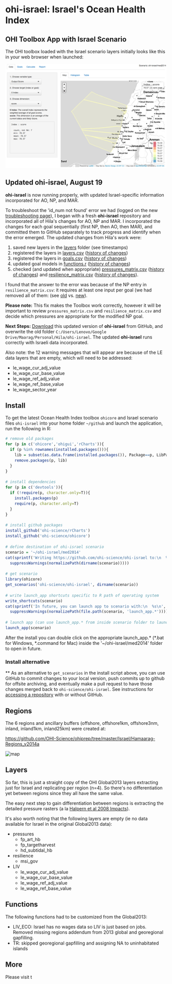 ohi-israel: Israel's Ocean Health Index
==========

## OHI Toolbox App with Israel Scenario

The OHI toolbox loaded with the Israel scenario layers initially looks like this in your web browser when launched:

![ohi-israel_tbx_screen](med2014/tmp/fig/ohi-israel_tbx_screen.png)


## Updated ohi-israel, August 19
**ohi-israel** is now running properly, with updated Israel-specific information incorporated for AO, NP, and MAR.  

To troubleshoot the 'id_num not found' error we had (logged on the new [troubleshooting page](https://github.com/OHI-Science/ohimanual/blob/master/tutorials/toolbox_troubleshooting/toolbox_troubleshooting.md#error-in-matchx-table-nomatch--ol--object-id_num-not-found)), I began with a fresh **ohi-israel** repository and incorporated all of Hila's changes for AO, NP and MAR. I incorporated the changes for each goal sequentially (first NP, then AO, then MAR), and committed them to GitHub separately to track progress and identify when the error emerged. The updated changes from Hila's work were:

1. saved new layers in the [layers](https://github.com/OHI-Science/ohi-israel/tree/master/med2014/layers) folder (see timestamps)
2. registered the layers in [layers.csv](https://github.com/OHI-Science/ohi-israel/blob/master/med2014/layers.csv) ([history of changes](https://github.com/OHI-Science/ohi-israel/commits/master/med2014/layers.csv))
3. registered the layers in [goals.csv](https://github.com/OHI-Science/ohi-israel/blob/master/med2014/conf/goals.csv) ([history of changes](https://github.com/OHI-Science/ohi-israel/commits/master/med2014/conf/goals.csv))
4. updated goal models in [functions.r](https://github.com/OHI-Science/ohi-israel/blob/master/med2014/conf/functions.R) ([history of changes](https://github.com/OHI-Science/ohi-israel/commits/master/med2014/conf/functions.R))
5. checked (and updated when appropriate) [pressures_matrix.csv](https://github.com/OHI-Science/ohi-israel/blob/master/med2014/conf/pressures_matrix.csv) ([history of changes](https://github.com/OHI-Science/ohi-israel/commits/master/med2014/conf/pressures_matrix.csv)) and [resilience_matrix.csv](https://github.com/OHI-Science/ohi-israel/blob/master/med2014/conf/resilience_matrix.csv) ([history of changes](https://github.com/OHI-Science/ohi-israel/commits/master/med2014/conf/resilience_matrix.csv)). 

I found that the answer to the error was because of the NP entry in `resilience_matrix.csv`: it requires at least one input per goal (we had removed all of them: (see [old](https://github.com/OHI-Science/ohi-israel/blob/03e990f3bd3f25eae291fea46059f4f55769ddc6/med2014/conf/resilience_matrix.csv#L14) vs. [new](https://github.com/OHI-Science/ohi-israel/blob/master/med2014/conf/resilience_matrix.csv#L14)).  

**Please note:** This fix makes the Toolbox work correctly, however it will be important to review `pressures_matrix.csv` and `resilience_matrix.csv` and decide which pressures are appropriate for the modified NP goal. 
  
**Next Steps:** [Download](https://github.com/OHI-Science/ohi-israel#install-alternative) this updated version of **ohi-israel** from GitHub, and overwrite the old folder `C:/Users/Lenovo/Google Drive/Maarag/Personal/Hila/ohi-israel`. The updated **ohi-israel** runs correctly with Israeli data incorporated. 
  
Also note: the 12 warning messages that will appear are because of the LE data layers that are empty, which will need to be addressed:

  - le_wage_cur_adj_value
  - le_wage_cur_base_value
  - le_wage_ref_adj_value
  - le_wage_ref_base_value
  - le_wage_sector_year


## Install

To get the latest Ocean Health Index toolbox `ohicore` and Israel scenario files `ohi-israel` into your home folder `~/github` and launch the application, run the following in R:

```r
# remove old packages
for (p in c('ohicore','ohigui','rCharts')){  
  if (p %in% rownames(installed.packages())){
    lib = subset(as.data.frame(installed.packages()), Package==p, LibPath, drop=T)
    remove.packages(p, lib)  
  }
}

# install dependencies
for (p in c('devtools')){
  if (!require(p, character.only=T)){
    install.packages(p)
    require(p, character.only=T)
  }
}

# install github packages
install_github('ohi-science/rCharts')
install_github('ohi-science/ohicore')

# define destination of ohi-israel scenario
scenario = '~/ohi-israel/med2014'
cat(sprintf('Writing https://github.com/ohi-science/ohi-israel to:\n  %s\n', 
  suppressWarnings(normalizePath(dirname(scenario)))))
    
# get scenario
library(ohicore)
get_scenarios('ohi-science/ohi-israel', dirname(scenario))

# write launch_app shortcuts specific to R path of operating system
write_shortcuts(scenario)
cat(sprintf('In future, you can launch app to scenario with:\n  %s\n', 
  suppressWarnings(normalizePath(file.path(scenario, 'launch_app.*')))))

# launch app (can use launch_app.* from inside scenario folder to launch in future)
launch_app(scenario)
```

After the install you can double click on the appropriate launch_app.* (*.bat for Windows, *.command for Mac) inside the '~/ohi-israel/med2014' folder to open in future.

### Install alternative
\*\* As an alternative to `get_scenarios` in the install script above, you can use GitHub to commit changes to your local version, push commits up to github for offsite archiving, and eventually make a pull request to have those changes merged back to `ohi-science/ohi-israel`. See instructions for [accessing a repository](https://github.com/OHI-Science/ohimanual/blob/master/tutorials/accessing_a_repo/accessing_a_repo.md#accessing-github-repositories) with or without GitHub.

## Regions
The 6 regions and ancillary buffers (offshore, offshore1km, offshore3nm, inland, inland1km, inland25km) were created at: 

  https://github.com/OHI-Science/ohiprep/tree/master/Israel/Hamaarag-Regions_v2014a

![map](https://raw.githubusercontent.com/OHI-Science/ohiprep/master/Israel/Hamaarag-Regions_v2014a/fig/ISR-regions_v2-gadm.png)

## Layers
So far, this is just a straight copy of the OHI Global2013 layers extracting just for Israel and replicating per region (n=4). So there's no differentiation yet between regions since they all have the same value.

The easy next step to gain differentiation between regions is extracting the detailed pressure rasters (a la [Halpern et al 2008 Impacts](http://www.nceas.ucsb.edu/globalmarine/impacts)).

It's also worth noting that the following layers are empty (ie no data available for Israel in the original Global2013 data):
- pressures
  +  fp_art_hb
  +  fp_targetharvest
  +  hd_subtidal_hb
- resilience
  +  msi_gov
- LIV
  +  le_wage_cur_adj_value
  +  le_wage_cur_base_value
  +  le_wage_ref_adj_value
  +  le_wage_ref_base_value

## Functions
The following functions had to be customized from the Global2013:
- LIV_ECO: Israel has no wages data so LIV is just based on jobs. Removed missing regions addendum from 2013 global and georegional gapfilling.
- TR: skipped georegional gapfilling and assigning NA to uninhabitated islands

## More
Please visit t
